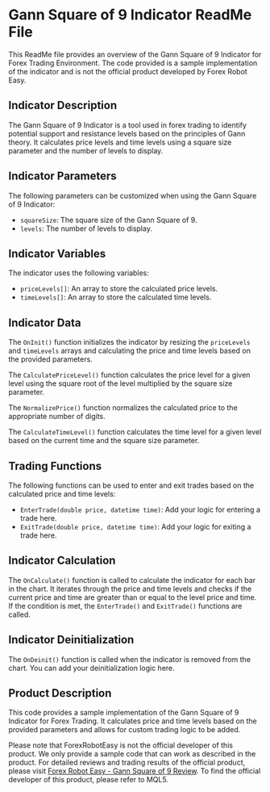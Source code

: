 # Gann Square of 9 Indicator ReadMe File

This ReadMe file provides an overview of the Gann Square of 9 Indicator for Forex Trading Environment. The code provided is a sample implementation of the indicator and is not the official product developed by Forex Robot Easy.

## Indicator Description

The Gann Square of 9 Indicator is a tool used in forex trading to identify potential support and resistance levels based on the principles of Gann theory. It calculates price levels and time levels using a square size parameter and the number of levels to display.

## Indicator Parameters

The following parameters can be customized when using the Gann Square of 9 Indicator:

- `squareSize`: The square size of the Gann Square of 9.
- `levels`: The number of levels to display.

## Indicator Variables

The indicator uses the following variables:

- `priceLevels[]`: An array to store the calculated price levels.
- `timeLevels[]`: An array to store the calculated time levels.

## Indicator Data

The `OnInit()` function initializes the indicator by resizing the `priceLevels` and `timeLevels` arrays and calculating the price and time levels based on the provided parameters.

The `CalculatePriceLevel()` function calculates the price level for a given level using the square root of the level multiplied by the square size parameter.

The `NormalizePrice()` function normalizes the calculated price to the appropriate number of digits.

The `CalculateTimeLevel()` function calculates the time level for a given level based on the current time and the square size parameter.

## Trading Functions

The following functions can be used to enter and exit trades based on the calculated price and time levels:

- `EnterTrade(double price, datetime time)`: Add your logic for entering a trade here.
- `ExitTrade(double price, datetime time)`: Add your logic for exiting a trade here.

## Indicator Calculation

The `OnCalculate()` function is called to calculate the indicator for each bar in the chart. It iterates through the price and time levels and checks if the current price and time are greater than or equal to the level price and time. If the condition is met, the `EnterTrade()` and `ExitTrade()` functions are called.

## Indicator Deinitialization

The `OnDeinit()` function is called when the indicator is removed from the chart. You can add your deinitialization logic here.

## Product Description

This code provides a sample implementation of the Gann Square of 9 Indicator for Forex Trading. It calculates price and time levels based on the provided parameters and allows for custom trading logic to be added.

Please note that ForexRobotEasy is not the official developer of this product. We only provide a sample code that can work as described in the product. For detailed reviews and trading results of the official product, please visit [Forex Robot Easy - Gann Square of 9 Review](https://forexroboteasy.com/forex-robot-review/gann-square-of-9-review-accurate-forex-trading-tool/). To find the official developer of this product, please refer to MQL5.
